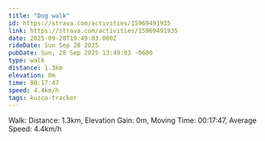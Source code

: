 ```yaml
---
title: "Dog walk"
id: https://strava.com/activities/15969491935
link: https://strava.com/activities/15969491935
date: 2025-09-28T19:49:03.000Z
rideDate: Sun Sep 28 2025
pubDate: Sun, 28 Sep 2025 13:49:03 -0600
type: walk
distance: 1.3km
elevation: 0m
time: 00:17:47
speed: 4.4km/h
tags: kuzco-tracker
---
```

Walk: Distance: 1.3km, Elevation Gain: 0m, Moving Time: 00:17:47, Average Speed: 4.4km/h